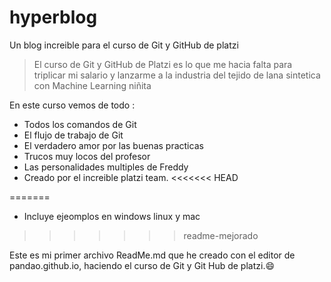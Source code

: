 # hyperblog 
Un blog increible para el curso de Git y GitHub de platzi
>El curso de Git y GitHub de Platzi es lo que me hacia falta para triplicar mi salario y lanzarme a la industria del tejido de lana sintetica con Machine Learning 
> niñita

En este curso vemos de todo :

- Todos los comandos de Git
- El flujo de trabajo de Git
- El verdadero amor por las buenas practicas
- Trucos muy locos del profesor
- Las personalidades multiples de Freddy
- Creado por el increible platzi team.
<<<<<<< HEAD

=======
- Incluye ejeomplos en windows linux y mac
>>>>>>> readme-mejorado

Este es mi primer archivo ReadMe.md que he creado con el editor de pandao.github.io, haciendo el curso de Git y Git Hub de platzi.:smile: